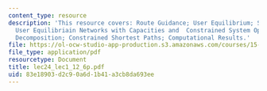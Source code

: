 ```yaml
---
content_type: resource
description: 'This resource covers: Route Guidance; User Equilibrium; System Optimum;
  User Equilibriain Networks with Capacities and  Constrained System Optimum; Dantzig-Wolfe
  Decomposition; Constrained Shortest Paths; Computational Results.'
file: https://ol-ocw-studio-app-production.s3.amazonaws.com/courses/15-094j-systems-optimization-models-and-computation-sma-5223-spring-2004/83e18903d2c90a6d1b41a3cb8da693ee_lec24_lec1_12_6p.pdf
file_type: application/pdf
resourcetype: Document
title: lec24_lec1_12_6p.pdf
uid: 83e18903-d2c9-0a6d-1b41-a3cb8da693ee
---
```


